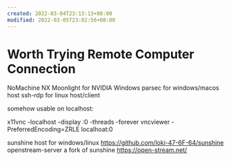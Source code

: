 ```yaml
---
created: 2022-03-04T23:13:13+08:00
modified: 2022-03-05T23:02:56+08:00
---
```


# Worth Trying Remote Computer Connection

NoMachine NX
Moonlight for NVIDIA Windows
parsec for windows/macos host
ssh-rdp for linux host/client

somehow usable on localhost:

x11vnc -localhost -display :0 -threads -forever
vncviewer -PreferredEncoding=ZRLE localhoat:0

sunshine host for windows/linux
https://github.com/loki-47-6F-64/sunshine
openstream-server a fork of sunshine
https://open-stream.net/
